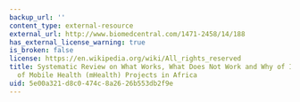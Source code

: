 ```yaml
---
backup_url: ''
content_type: external-resource
external_url: http://www.biomedcentral.com/1471-2458/14/188
has_external_license_warning: true
is_broken: false
license: https://en.wikipedia.org/wiki/All_rights_reserved
title: Systematic Review on What Works, What Does Not Work and Why of Implementation
  of Mobile Health (mHealth) Projects in Africa
uid: 5e00a321-d8c0-474c-8a26-26b553db2f9e
---
```

